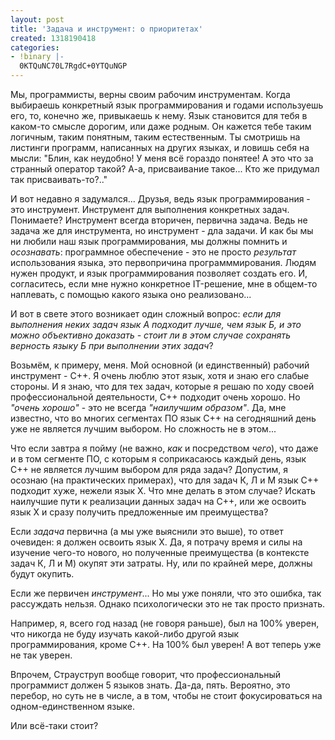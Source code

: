 ```yaml
---
layout: post
title: 'Задача и инструмент: о приоритетах'
created: 1318190418
categories:
- !binary |-
  0KTQuNC70L7RgdC+0YTQuNGP
---
```

<!--break-->
Мы, программисты, верны своим рабочим инструментам. Когда выбираешь конкретный язык программирования и годами используешь его, то, конечно же, привыкаешь к нему. Язык становится для тебя в каком-то смысле дорогим, или даже родным. Он кажется тебе таким логичным, таким понятным, таким естественным. Ты смотришь на листинги программ, написанных на других языках, и ловишь себя на мысли: "Блин, как неудобно! У меня всё гораздо понятее! А это что за странный оператор такой? А-а, присваивание такое... Кто же придумал так присваивать-то?.."

И вот недавно я задумался... Друзья, ведь язык программирования - это инструмент. Инструмент для выполнения конкретных задач. Понимаете? Инструмент всегда вторичен, первична задача. Ведь не задача же для инструмента, но инструмент - дла задачи. И как бы мы ни любили наш язык программирования, мы должны помнить и *осознавать*: программное обеспечение - это не просто *результат* использования языка, это первопричина программмирования. Людям нужен продукт, и язык программирования позволяет создать его. И, согласитесь, если мне нужно конкретное IT-решение, мне в общем-то наплевать, с помощью какого языка оно реализовано...

И вот в свете этого возникает один сложный вопрос: *если для выполнения неких задач язык А подходит лучше, чем язык Б, и это можно объективно доказать - стоит ли в этом случае сохранять верность языку Б при выполнении этих задач*?

Возьмём, к примеру, меня. Мой основной (и единственный) рабочий инструмент - C++. Я очень люблю этот язык, хотя и знаю его слабые стороны. И я знаю, что для тех задач, которые я решаю по ходу своей профессиональной деятельности, C++ подходит очень хорошо. Но *"очень хорошо"* - это не всегда *"наилучшим образом"*. Да, мне известно, что во многих сегментах ПО язык C++ на сегодняшний день уже не является лучшим выбором. Но сложность не в этом...

Что если завтра я пойму (не важно, *как* и посредством *чего*), что даже и в том сегменте ПО, с которым я соприкасаюсь каждый день, язык C++ не является лучшим выбором для ряда задач? Допустим, я осознаю (на практических примерах), что для задач К, Л и М язык C++ подходит хуже, нежели язык X. Что мне делать в этом случае? Искать наилучшие пути к реализации данных задач на C++, или же освоить язык X и сразу получить предложенные им преимущества?

Если *задача* первична (а мы уже выяснили это выше), то ответ очевиден: я должен освоить язык X. Да, я потрачу время и силы на изучение чего-то нового, но полученные преимущества (в контексте задач К, Л и М) окупят эти затраты. Ну, или по крайней мере, должны будут окупить.

Если же первичен *инструмент*... Но мы уже поняли, что это ошибка, так рассуждать нельзя. Однако психологически это не так просто признать.

Например, я, всего год назад (не говоря раньше), был на 100% уверен, что никогда не буду изучать какой-либо другой язык программирования, кроме C++. На 100% был уверен! А вот теперь уже не так уверен.

Впрочем, Страуструп вообще говорит, что профессиональный программист должен 5 языков знать. Да-да, пять. Вероятно, это перебор, но суть не в числе, а в том, чтобы не стоит фокусироваться на одном-единственном языке.

Или всё-таки стоит?
